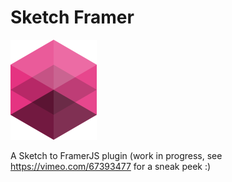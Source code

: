 Sketch Framer
=============

![](logo_small.png?raw=true)

A Sketch to FramerJS plugin (work in progress, see <https://vimeo.com/67393477> for a sneak peek :)
